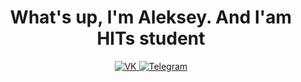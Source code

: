 <div id="header" align="center">
    <h1>What's up, I'm Aleksey. And I'am HITs student</h1>
</div>

<div id="socials" align="center">
  <a href="https://vk.com/da_ne_hochu_ya_imya_pridymivat" target="_blank">
    <img src="https://img.shields.io/badge/VK-blue?style=for-the-badge&logo=twitter&logoColor=white" alt="VK"/>
  </a>
  <a href="https://t.me/da_ne_hochu_ya_imya_pridymivat" target="_blank">
    <img src="https://img.shields.io/badge/Telegram-blue?style=for-the-badge&logo=telegram&logoColor=white" alt="Telegram"/>
  </a>
</div>

<div id="stat" align="center">
    <img src="https://github-profile-summary-cards.vercel.app/api/cards/profile-details?username=AlexZ04&theme=dark" alt=""/>
    <img src="http://github-profile-summary-cards.vercel.app/api/cards/most-commit-language?username=AlexZ04&theme=dark" alt=""/>
    <img src="http://github-profile-summary-cards.vercel.app/api/cards/stats?username=AlexZ04&theme=dark" alt=""/>
</div>

<!--
**AlexZ04/AlexZ04** is a ✨ _special_ ✨ repository because its `README.md` (this file) appears on your GitHub profile.

Here are some ideas to get you started:

- 🔭 I’m currently working on ...
- 🌱 I’m currently learning ...
- 👯 I’m looking to collaborate on ...
- 🤔 I’m looking for help with ...
- 💬 Ask me about ...
- 📫 How to reach me: ...
- 😄 Pronouns: ...
- ⚡ Fun fact: ...
-->
